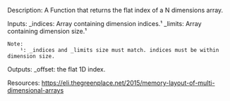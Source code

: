 Description:
    A Function that returns the flat index of a N dimensions array.

Inputs:
    _indices: Array containing dimension indices.¹
    _limits: Array containing dimension size.¹

    Note:
        ¹: _indices and _limits size must match. indices must be within dimension size.

Outputs:
    _offset: the flat 1D index.

Resources:
    https://eli.thegreenplace.net/2015/memory-layout-of-multi-dimensional-arrays